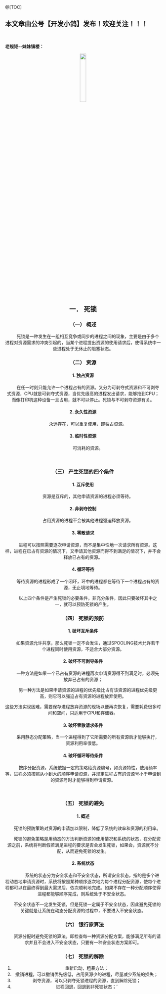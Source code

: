 ﻿@[TOC]
## 本文章由公号【开发小鸽】发布！欢迎关注！！！
<br>

**老规矩--妹妹镇楼：**
<center>
<img src="https://img-blog.csdnimg.cn/20200721223424816.JPG"   width="20%">

## 一．	死锁

### （一）	概述

 &nbsp;  &nbsp;  &nbsp;  &nbsp; 死锁是一种发生在一组相互竞争或同步的进程之间的现象，主要是由于多个进程对资源需求的冲突引起的，当某个进程提出资源的使用请求后，使得系统中一些进程处于无休止的阻塞状态。
<br>


### （二）	资源

#### 1.	独占资源
 &nbsp;  &nbsp;  &nbsp;  &nbsp; 在任一时刻只能允许一个进程占有的资源。又分为可剥夺式资源和不可剥夺式资源，CPU就是可剥夺式资源，当优先级高的进程发出请求，能够抢到CPU；而像打印机这种设备一旦占用，就不可以停止。死锁与不可剥夺资源有关。
<br>


#### 2.	永久性资源

 &nbsp;  &nbsp;  &nbsp;  &nbsp; 永远存在，可以重复使用，即独占资源。
<br>


#### 3.	临时性资源

 &nbsp;  &nbsp;  &nbsp;  &nbsp; 可消耗的资源。

<br>

### （三）	产生死锁的四个条件

#### 1.	互斥使用

 &nbsp;  &nbsp;  &nbsp;  &nbsp; 资源是互斥的，其他申请资源的进程必须等待。
<br>


#### 2.	非剥夺控制
 &nbsp;  &nbsp;  &nbsp;  &nbsp; 占用资源的进程不会被其他进程强迫释放资源。
<br>


#### 3.	零散请求
 &nbsp;  &nbsp;  &nbsp;  &nbsp; 进程可以按照需要逐次申请资源，而不是集中性地一次请求所有资源。这样，进程在已占有资源的情况下，又申请其他资源而得不到满足的情况下，并不会释放已占有的资源。
<br>


#### 4.	循环等待
 &nbsp;  &nbsp;  &nbsp;  &nbsp; 等待资源的进程形成了一个闭环，环中的进程都在等待下一个进程占有的资源，无止境地等待。

 &nbsp;  &nbsp;  &nbsp;  &nbsp; 以上四个条件是产生死锁的必要条件，非充分条件，因此只要破坏其中之一，就可以预防死锁的产生。
<br>


### （四）	死锁的预防
#### 1.	破坏互斥条件

 &nbsp;  &nbsp;  &nbsp;  &nbsp; 如果资源允许共享，那么死锁一定不会发生，通过SPOOLING技术允许若干个进程同时使用资源，不适合大部分资源。
<br>


#### 2.	破坏不可剥夺条件

 &nbsp;  &nbsp;  &nbsp;  &nbsp; 一种方法是如果一个已占有资源的进程再次申请资源得不到满足时，必须先放弃已占有的资源；
 
 &nbsp;  &nbsp;  &nbsp;  &nbsp; 另一种方法是如果申请资源的进程的优先级比占有该资源的进程优先级更高，则它可以强迫占有资源的进程放弃使用。
 
这些方法实现困难，需要保存进程放弃资源的现场以便再次恢复，需要耗费很多时间和空间，只适用于CPU和存储器。
<br>


#### 3.	破坏零散请求条件

 &nbsp;  &nbsp;  &nbsp;  &nbsp; 采用静态分配策略，当一个进程得到了它所需要的所有资源后才能够执行，资源利用率很低。
<br>


#### 4.	破坏循环等待条件
 &nbsp;  &nbsp;  &nbsp;  &nbsp; 按序分配资源，系统依据一定的策略给资源编号，如资源特性，使用频率等，进程必须按照从小到大的顺序申请资源，并规定进程占有的资源号小于申请到的资源号时才能够得到申请资源。

<br>


### （五）	死锁的避免
#### 1.	概述
 &nbsp;  &nbsp;  &nbsp;  &nbsp;死锁的预防策略对资源的申请加以限制，降低了系统的效率和资源的利用率。
 
 &nbsp;  &nbsp;  &nbsp;  &nbsp;死锁的避免策略是用动态的方法判断资源的使用情况和系统的状态，在分配资源之前，系统将判断假若满足进程的要求是否会发生死锁，如果会，资源就不分配，从而避免死锁的发生。
<br>


#### 2.	系统状态

 &nbsp;  &nbsp;  &nbsp;  &nbsp; &nbsp;  &nbsp;  &nbsp;  &nbsp;系统的状态分为安全状态和不安全状态，所谓安全状态，指的是多个进程动态地申请资源时，系统将按照某种顺序逐次地为每个进程分配资源，使每个进程都可以在最终得到最大需求后，依次顺利地完成。如果不存在一种分配顺序使得进程都能够顺序完成，则系统处于不安全状态。

 &nbsp;  &nbsp;  &nbsp;  &nbsp;不安全状态不一定发生死锁，但是死锁一定属于不安全状态，因此避免死锁的关键就是让系统在动态分配资源的过程中，不要进入不安全状态。
<br>


### （六）	银行家算法

 &nbsp;  &nbsp;  &nbsp;  &nbsp;资源分配时避免死锁的算法。即检查每一种资源分配方案，能够满足所有的请求并且不会进入不安全状态，只要有一种安全状态方案即可。
<br>


### （七）	死锁的解除

1.	重新启动，粗暴方法；
2.	撤销进程，可以撤销优先级低，占用资源少的进程，尽量减少系统的损失；
3.	剥夺资源，可以只剥夺死锁进程的资源，直到解除死锁；
4.	进程回退，回退到非死锁状态；’



